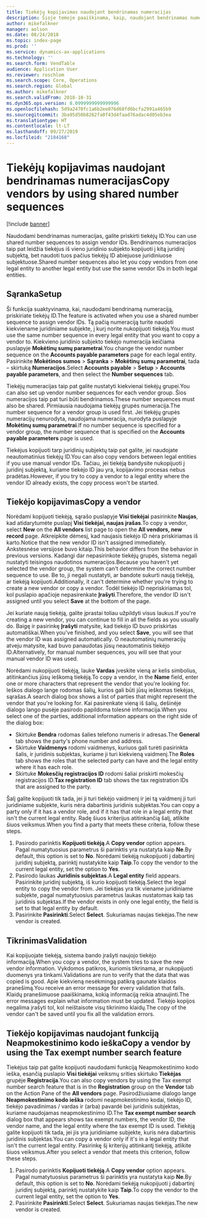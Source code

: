 ```yaml
---
title: Tiekėjų kopijavimas naudojant bendrinamas numeracijas
description: Šioje temoje paaiškinama, kaip, naudojant bendrinamas numeracijas, tiekėją nukopijuoti į kitą juridinį subjektą, bet išlaikyti tą patį tiekėjo ID.
author: mikefalkner
manager: aolson
ms.date: 08/24/2018
ms.topic: index-page
ms.prod: ''
ms.service: dynamics-ax-applications
ms.technology: ''
ms.search.form: VendTable
audience: Application User
ms.reviewer: roschlom
ms.search.scope: Core, Operations
ms.search.region: Global
ms.author: mikefalkner
ms.search.validFrom: 2018-10-31
ms.dyn365.ops.version: 8.0999999999999996
ms.openlocfilehash: 5d9a2470fc1a6b2ee076d68fd6bcfa2991a465b9
ms.sourcegitcommit: 3ba95d50b8262fa0f43d4faad76adac4d05eb3ea
ms.translationtype: HT
ms.contentlocale: lt-LT
ms.lasthandoff: 09/27/2019
ms.locfileid: "2184168"
---
```

# <a name="copy-vendors-by-using-shared-number-sequences"></a><span data-ttu-id="00354-103">Tiekėjų kopijavimas naudojant bendrinamas numeracijas</span><span class="sxs-lookup"><span data-stu-id="00354-103">Copy vendors by using shared number sequences</span></span>

[!include [banner](../includes/banner.md)]

<span data-ttu-id="00354-104">Naudodami bendrinamas numeracijas, galite priskirti tiekėjų ID.</span><span class="sxs-lookup"><span data-stu-id="00354-104">You can use shared number sequences to assign vendor IDs.</span></span> <span data-ttu-id="00354-105">Bendrinamos numeracijos taip pat leidžia tiekėjus iš vieno juridinio subjekto kopijuoti į kitą juridinį subjektą, bet naudoti tuos pačius tiekėjų ID abiejuose juridiniuose subjektuose.</span><span class="sxs-lookup"><span data-stu-id="00354-105">Shared number sequences also let you copy vendors from one legal entity to another legal entity but use the same vendor IDs in both legal entities.</span></span>

## <a name="setup"></a><span data-ttu-id="00354-106">Sąranka</span><span class="sxs-lookup"><span data-stu-id="00354-106">Setup</span></span>

<span data-ttu-id="00354-107">Ši funkcija suaktyvinama, kai, naudodami bendrinamą numeraciją, priskiriate tiekėjų ID.</span><span class="sxs-lookup"><span data-stu-id="00354-107">The feature is activated when you use a shared number sequence to assign vendor IDs.</span></span> <span data-ttu-id="00354-108">Tą pačią numeraciją turite naudoti kiekviename juridiniame subjekte, į kurį norite nukopijuoti tiekėją.</span><span class="sxs-lookup"><span data-stu-id="00354-108">You must use the same number sequence in every legal entity that you want to copy a vendor to.</span></span> <span data-ttu-id="00354-109">Kiekvieno juridinio subjekto tiekėjo numeracija keičiama puslapyje **Mokėtinų sumų parametrai**.</span><span class="sxs-lookup"><span data-stu-id="00354-109">You change the vendor number sequence on the **Accounts payable parameters** page for each legal entity.</span></span> <span data-ttu-id="00354-110">Pasirinkite **Mokėtinos sumos** \> **Sąranka** \> **Mokėtinų sumų parametrai**, tada – skirtuką **Numeracijos**.</span><span class="sxs-lookup"><span data-stu-id="00354-110">Select **Accounts payable** \> **Setup** \> **Accounts payable parameters**, and then select the **Number sequences** tab.</span></span>

<span data-ttu-id="00354-111">Tiekėjų numeracijas taip pat galite nustatyti kiekvienai tiekėjų grupei.</span><span class="sxs-lookup"><span data-stu-id="00354-111">You can also set up vendor number sequences for each vendor group.</span></span> <span data-ttu-id="00354-112">Šios numeracijos taip pat turi būti bendrinamos.</span><span class="sxs-lookup"><span data-stu-id="00354-112">These number sequences must also be shared.</span></span> <span data-ttu-id="00354-113">Pirmiausia naudojama tiekėjų grupės numeracija.</span><span class="sxs-lookup"><span data-stu-id="00354-113">The number sequence for a vendor group is used first.</span></span> <span data-ttu-id="00354-114">Jei tiekėjų grupės numeracijų nenurodyta, naudojama numeracija, nurodyta puslapyje **Mokėtinų sumų parametrai**.</span><span class="sxs-lookup"><span data-stu-id="00354-114">If no number sequence is specified for a vendor group, the number sequence that is specified on the **Accounts payable parameters** page is used.</span></span>

<span data-ttu-id="00354-115">Tiekėjus kopijuoti tarp juridinių subjektų taip pat galite, jei naudojate neautomatinius tiekėjų ID.</span><span class="sxs-lookup"><span data-stu-id="00354-115">You can also copy vendors between legal entities if you use manual vendor IDs.</span></span> <span data-ttu-id="00354-116">Tačiau, jei tiekėją bandysite nukopijuoti į juridinį subjektą, kuriame tiekėjo ID jau yra, kopijavimo procesas nebus pradėtas.</span><span class="sxs-lookup"><span data-stu-id="00354-116">However, if you try to copy a vendor to a legal entity where the vendor ID already exists, the copy process won't be started.</span></span>

## <a name="copy-a-vendor"></a><span data-ttu-id="00354-117">Tiekėjo kopijavimas</span><span class="sxs-lookup"><span data-stu-id="00354-117">Copy a vendor</span></span>

<span data-ttu-id="00354-118">Norėdami kopijuoti tiekėją, sąrašo puslapyje **Visi tiekėjai** pasirinkite **Naujas**, kad atidarytumėte puslapį **Visi tiekėjai, naujas įrašas**.</span><span class="sxs-lookup"><span data-stu-id="00354-118">To copy a vendor, select **New** on the **All vendors** list page to open the **All vendors, new record** page.</span></span> <span data-ttu-id="00354-119">Atkreipkite dėmesį, kad naujasis tiekėjo ID nėra priskiriamas iš karto.</span><span class="sxs-lookup"><span data-stu-id="00354-119">Notice that the new vendor ID isn't assigned immediately.</span></span> <span data-ttu-id="00354-120">Ankstesnėse versijose buvo kitaip.</span><span class="sxs-lookup"><span data-stu-id="00354-120">This behavior differs from the behavior in previous versions.</span></span> <span data-ttu-id="00354-121">Kadangi dar nepasirinkote tiekėjų grupės, sistema negali nustatyti teisingos naudotinos numeracijos.</span><span class="sxs-lookup"><span data-stu-id="00354-121">Because you haven't yet selected the vendor group, the system can't determine the correct number sequence to use.</span></span> <span data-ttu-id="00354-122">Be to, ji negali nustatyti, ar bandote sukurti naują tiekėją, ar tiekėją kopijuoti.</span><span class="sxs-lookup"><span data-stu-id="00354-122">Additionally, it can't determine whether you're trying to create a new vendor or copy a vendor.</span></span> <span data-ttu-id="00354-123">Todėl tiekėjo ID nepriskiriamas tol, kol puslapio apačioje nepasirenkate **Įrašyti**.</span><span class="sxs-lookup"><span data-stu-id="00354-123">Therefore, the vendor ID isn't assigned until you select **Save** at the bottom of the page.</span></span>

<span data-ttu-id="00354-124">Jei kuriate naują tiekėją, galite įprastai toliau užpildyti visus laukus.</span><span class="sxs-lookup"><span data-stu-id="00354-124">If you're creating a new vendor, you can continue to fill in all the fields as you usually do.</span></span> <span data-ttu-id="00354-125">Baigę ir pasirinkę **Įrašyti** matysite, kad tiekėjo ID buvo priskirtas automatiškai.</span><span class="sxs-lookup"><span data-stu-id="00354-125">When you've finished, and you select **Save**, you will see that the vendor ID was assigned automatically.</span></span> <span data-ttu-id="00354-126">O neautomatinių numeracijų atveju matysite, kad buvo panaudotas jūsų neautomatinis tiekėjo ID.</span><span class="sxs-lookup"><span data-stu-id="00354-126">Alternatively, for manual number sequences, you will see that your manual vendor ID was used.</span></span>

<span data-ttu-id="00354-127">Norėdami nukopijuoti tiekėją, lauke **Vardas** įveskite vieną ar kelis simbolius, atitinkančius jūsų ieškomą tiekėją.</span><span class="sxs-lookup"><span data-stu-id="00354-127">To copy a vendor, in the **Name** field, enter one or more characters that represent the vendor that you're looking for.</span></span> <span data-ttu-id="00354-128">Ieškos dialogo lange rodomas šalių, kurios gali būti jūsų ieškomas tiekėjas, sąrašas.</span><span class="sxs-lookup"><span data-stu-id="00354-128">A search dialog box shows a list of parties that might represent the vendor that you're looking for.</span></span> <span data-ttu-id="00354-129">Kai pasirenkate vieną iš šalių, dešinėje dialogo lango pusėje pasirodo papildoma tolesnė informacija.</span><span class="sxs-lookup"><span data-stu-id="00354-129">When you select one of the parties, additional information appears on the right side of the dialog box:</span></span>

- <span data-ttu-id="00354-130">Skirtuke **Bendra** rodomas šalies telefono numeris ir adresas.</span><span class="sxs-lookup"><span data-stu-id="00354-130">The **General** tab shows the party's phone number and address.</span></span>
- <span data-ttu-id="00354-131">Skirtuke **Vaidmenys** rodomi vaidmenys, kuriuos gali turėti pasirinkta šalis, ir juridinis subjektas, kuriame ji turi kiekvieną vaidmenį.</span><span class="sxs-lookup"><span data-stu-id="00354-131">The **Roles** tab shows the roles that the selected party can have and the legal entity where it has each role.</span></span>
- <span data-ttu-id="00354-132">Skirtuke **Mokesčių registracijos ID** rodomi šaliai priskirti mokesčių registracijos ID.</span><span class="sxs-lookup"><span data-stu-id="00354-132">**Tax registration ID** tab shows the tax registration IDs that are assigned to the party.</span></span>

<span data-ttu-id="00354-133">Šalį galite kopijuoti tik tada, jei ji turi tiekėjo vaidmenį ir jei tą vaidmenį ji turi juridiniame subjekte, kuris nėra dabartinis juridinis subjektas.</span><span class="sxs-lookup"><span data-stu-id="00354-133">You can copy a party only if it has a vendor role, and if it has that role in a legal entity that isn't the current legal entity.</span></span> <span data-ttu-id="00354-134">Radę šiuos kriterijus atitinkančią šalį, atlikite šiuos veiksmus.</span><span class="sxs-lookup"><span data-stu-id="00354-134">When you find a party that meets these criteria, follow these steps.</span></span>

1. <span data-ttu-id="00354-135">Pasirodo parinktis **Kopijuoti tiekėją**.</span><span class="sxs-lookup"><span data-stu-id="00354-135">A **Copy vendor** option appears.</span></span> <span data-ttu-id="00354-136">Pagal numatytuosius parametrus ši parinktis yra nustatyta kaip **Ne**.</span><span class="sxs-lookup"><span data-stu-id="00354-136">By default, this option is set to **No**.</span></span> <span data-ttu-id="00354-137">Norėdami tiekėją nukopijuoti į dabartinį juridinį subjektą, parinktį nustatykite kaip **Taip**.</span><span class="sxs-lookup"><span data-stu-id="00354-137">To copy the vendor to the current legal entity, set the option to **Yes**.</span></span> 
2. <span data-ttu-id="00354-138">Pasirodo laukas **Juridinis subjektas**.</span><span class="sxs-lookup"><span data-stu-id="00354-138">A **Legal entity** field appears.</span></span> <span data-ttu-id="00354-139">Pasirinkite juridinį subjektą, iš kurio kopijuoti tiekėją.</span><span class="sxs-lookup"><span data-stu-id="00354-139">Select the legal entity to copy the vendor from.</span></span> <span data-ttu-id="00354-140">Jei tiekėjas yra tik viename juridiniame subjekte, pagal numatytuosius parametrus laukas nustatomas kaip tas juridinis subjektas.</span><span class="sxs-lookup"><span data-stu-id="00354-140">If the vendor exists in only one legal entity, the field is set to that legal entity by default.</span></span>
3. <span data-ttu-id="00354-141">Pasirinkite **Pasirinkti**.</span><span class="sxs-lookup"><span data-stu-id="00354-141">Select **Select**.</span></span> <span data-ttu-id="00354-142">Sukuriamas naujas tiekėjas.</span><span class="sxs-lookup"><span data-stu-id="00354-142">The new vendor is created.</span></span>

## <a name="validation"></a><span data-ttu-id="00354-143">Tikrinimas</span><span class="sxs-lookup"><span data-stu-id="00354-143">Validation</span></span>

<span data-ttu-id="00354-144">Kai kopijuojate tiekėją, sistema bando įrašyti naujojo tiekėjo informaciją.</span><span class="sxs-lookup"><span data-stu-id="00354-144">When you copy a vendor, the system tries to save the new vendor information.</span></span> <span data-ttu-id="00354-145">Vykdomos patikros, kuriomis tikrinama, ar nukopijuoti duomenys yra tinkami.</span><span class="sxs-lookup"><span data-stu-id="00354-145">Validations are run to verify that the data that was copied is good.</span></span> <span data-ttu-id="00354-146">Apie kiekvieną nesėkmingą patikrą gaunate klaidos pranešimą.</span><span class="sxs-lookup"><span data-stu-id="00354-146">You receive an error message for every validation that fails.</span></span> <span data-ttu-id="00354-147">Klaidų pranešimuose paaiškinama, kokią informaciją reikia atnaujinti.</span><span class="sxs-lookup"><span data-stu-id="00354-147">The error messages explain what information must be updated.</span></span> <span data-ttu-id="00354-148">Tiekėjo kopijos negalima įrašyti tol, kol neištaisote visų tikrinimo klaidų.</span><span class="sxs-lookup"><span data-stu-id="00354-148">The copy of the vendor can't be saved until you fix all the validation errors.</span></span>

## <a name="copy-a-vendor-by-using-the-tax-exempt-number-search-feature"></a><span data-ttu-id="00354-149">Tiekėjo kopijavimas naudojant funkciją Neapmokestinimo kodo ieška</span><span class="sxs-lookup"><span data-stu-id="00354-149">Copy a vendor by using the Tax exempt number search feature</span></span>

<span data-ttu-id="00354-150">Tiekėjus taip pat galite kopijuoti naudodami funkciją Neapmokestinimo kodo ieška, esančią puslapio **Visi tiekėjai** veiksmų srities skirtuko **Tiekėjas** grupėje **Registracija**.</span><span class="sxs-lookup"><span data-stu-id="00354-150">You can also copy vendors by using the Tax exempt number search feature that is in the **Registration** group on the **Vendor** tab on the Action Pane of the **All vendors** page.</span></span> <span data-ttu-id="00354-151">Pasirodžiusiame dialogo lange **Neapmokestinimo kodo ieška** rodomi neapmokestinimo kodai, tiekėjo ID, tiekėjo pavadinimas / vardas ir (arba) pavardė bei juridinis subjektas, kuriame naudojamas neapmokestinimo ID.</span><span class="sxs-lookup"><span data-stu-id="00354-151">The **Tax exempt number search** dialog box that appears shows tax exempt numbers, the vendor ID, the vendor name, and the legal entity where the tax exempt ID is used.</span></span> <span data-ttu-id="00354-152">Tiekėją galite kopijuoti tik tada, jei jis yra juridiniame subjekte, kuris nėra dabartinis juridinis subjektas.</span><span class="sxs-lookup"><span data-stu-id="00354-152">You can copy a vendor only if it's in a legal entity that isn't the current legal entity.</span></span> <span data-ttu-id="00354-153">Pasirinkę šį kriterijų atitinkantį tiekėją, atlikite šiuos veiksmus.</span><span class="sxs-lookup"><span data-stu-id="00354-153">After you select a vendor that meets this criterion, follow these steps.</span></span>

1. <span data-ttu-id="00354-154">Pasirodo parinktis **Kopijuoti tiekėją**.</span><span class="sxs-lookup"><span data-stu-id="00354-154">A **Copy vendor** option appears.</span></span> <span data-ttu-id="00354-155">Pagal numatytuosius parametrus ši parinktis yra nustatyta kaip **Ne**.</span><span class="sxs-lookup"><span data-stu-id="00354-155">By default, this option is set to **No**.</span></span> <span data-ttu-id="00354-156">Norėdami tiekėją nukopijuoti į dabartinį juridinį subjektą, parinktį nustatykite kaip **Taip**.</span><span class="sxs-lookup"><span data-stu-id="00354-156">To copy the vendor to the current legal entity, set the option to **Yes**.</span></span>
2. <span data-ttu-id="00354-157">Pasirinkite **Pasirinkti**.</span><span class="sxs-lookup"><span data-stu-id="00354-157">Select **Select**.</span></span> <span data-ttu-id="00354-158">Sukuriamas naujas tiekėjas.</span><span class="sxs-lookup"><span data-stu-id="00354-158">The new vendor is created.</span></span>
